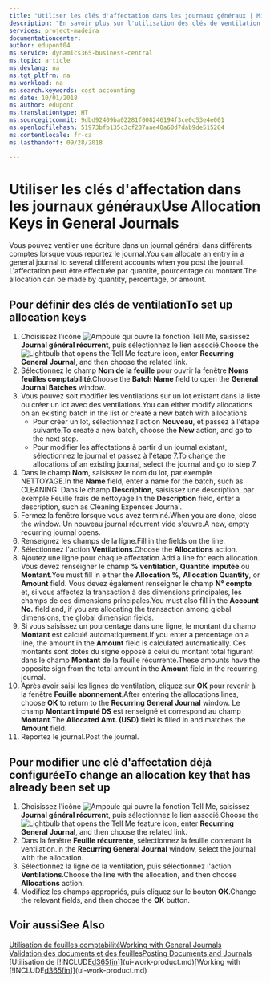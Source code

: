 ```yaml
---
title: "Utiliser les clés d'affectation dans les journaux généraux | Microsoft Docs"
description: "En savoir plus sur l'utilisation des clés de ventilation dans les feuilles."
services: project-madeira
documentationcenter: 
author: edupont04
ms.service: dynamics365-business-central
ms.topic: article
ms.devlang: na
ms.tgt_pltfrm: na
ms.workload: na
ms.search.keywords: cost accounting
ms.date: 10/01/2018
ms.author: edupont
ms.translationtype: HT
ms.sourcegitcommit: 9dbd92409ba02281f008246194f3ce0c53e4e001
ms.openlocfilehash: 51973bfb135c3cf207aae40a60d7dab9de515204
ms.contentlocale: fr-ca
ms.lasthandoff: 09/28/2018

---
```

# <a name="use-allocation-keys-in-general-journals"></a><span data-ttu-id="7251a-103">Utiliser les clés d'affectation dans les journaux généraux</span><span class="sxs-lookup"><span data-stu-id="7251a-103">Use Allocation Keys in General Journals</span></span>
<span data-ttu-id="7251a-104">Vous pouvez ventiler une écriture dans un journal général dans différents comptes lorsque vous reportez le journal.</span><span class="sxs-lookup"><span data-stu-id="7251a-104">You can allocate an entry in a general journal to several different accounts when you post the journal.</span></span> <span data-ttu-id="7251a-105">L'affectation peut être effectuée par quantité, pourcentage ou montant.</span><span class="sxs-lookup"><span data-stu-id="7251a-105">The allocation can be made by quantity, percentage, or amount.</span></span>

## <a name="to-set-up-allocation-keys"></a><span data-ttu-id="7251a-106">Pour définir des clés de ventilation</span><span class="sxs-lookup"><span data-stu-id="7251a-106">To set up allocation keys</span></span>
1. <span data-ttu-id="7251a-107">Choisissez l'icône ![Ampoule qui ouvre la fonction Tell Me](media/ui-search/search_small.png "Dites-moi ce que vous voulez faire"), saisissez **Journal général récurrent**, puis sélectionnez le lien associé.</span><span class="sxs-lookup"><span data-stu-id="7251a-107">Choose the ![Lightbulb that opens the Tell Me feature](media/ui-search/search_small.png "Tell me what you want to do") icon, enter **Recurring General Journal**, and then choose the related link.</span></span>
2. <span data-ttu-id="7251a-108">Sélectionnez le champ **Nom de la feuille** pour ouvrir la fenêtre **Noms feuilles comptabilité**.</span><span class="sxs-lookup"><span data-stu-id="7251a-108">Choose the **Batch Name** field to open the **General Journal Batches** window.</span></span>
3. <span data-ttu-id="7251a-109">Vous pouvez soit modifier les ventilations sur un lot existant dans la liste ou créer un lot avec des ventilations.</span><span class="sxs-lookup"><span data-stu-id="7251a-109">You can either modify allocations on an existing batch in the list or create a new batch with allocations.</span></span>
   * <span data-ttu-id="7251a-110">Pour créer un lot, sélectionnez l'action **Nouveau**, et passez à l'étape suivante.</span><span class="sxs-lookup"><span data-stu-id="7251a-110">To create a new batch, choose the **New** action, and go to the next step.</span></span>
   * <span data-ttu-id="7251a-111">Pour modifier les affectations à partir d'un journal existant, sélectionnez le journal et passez à l'étape 7.</span><span class="sxs-lookup"><span data-stu-id="7251a-111">To change the allocations of an existing journal, select the journal and go to step 7.</span></span>    
4. <span data-ttu-id="7251a-112">Dans le champ **Nom**, saisissez le nom du lot, par exemple NETTOYAGE.</span><span class="sxs-lookup"><span data-stu-id="7251a-112">In the **Name** field, enter a name for the batch, such as CLEANING.</span></span> <span data-ttu-id="7251a-113">Dans le champ **Description**, saisissez une description, par exemple Feuille frais de nettoyage.</span><span class="sxs-lookup"><span data-stu-id="7251a-113">In the **Description** field, enter a description, such as Cleaning Expenses Journal.</span></span>
5. <span data-ttu-id="7251a-114">Fermez la fenêtre lorsque vous avez terminé.</span><span class="sxs-lookup"><span data-stu-id="7251a-114">When you are done, close the window.</span></span> <span data-ttu-id="7251a-115">Un nouveau journal récurrent vide s'ouvre.</span><span class="sxs-lookup"><span data-stu-id="7251a-115">A new, empty recurring journal opens.</span></span>
6. <span data-ttu-id="7251a-116">Renseignez les champs de la ligne.</span><span class="sxs-lookup"><span data-stu-id="7251a-116">Fill in the fields on the line.</span></span>
7. <span data-ttu-id="7251a-117">Sélectionnez l'action **Ventilations**.</span><span class="sxs-lookup"><span data-stu-id="7251a-117">Choose the **Allocations** action.</span></span>
8. <span data-ttu-id="7251a-118">Ajoutez une ligne pour chaque affectation.</span><span class="sxs-lookup"><span data-stu-id="7251a-118">Add a line for each allocation.</span></span> <span data-ttu-id="7251a-119">Vous devez renseigner le champ **% ventilation**, **Quantité imputée** ou **Montant**.</span><span class="sxs-lookup"><span data-stu-id="7251a-119">You must fill in either the **Allocation %**, **Allocation Quantity**, or **Amount** field.</span></span> <span data-ttu-id="7251a-120">Vous devez également renseigner le champ **N° compte** et, si vous affectez la transaction à des dimensions principales, les champs de ces dimensions principales.</span><span class="sxs-lookup"><span data-stu-id="7251a-120">You must also fill in the **Account No.** field and, if you are allocating the transaction among global dimensions, the global dimension fields.</span></span>
9. <span data-ttu-id="7251a-121">Si vous saisissez un pourcentage dans une ligne, le montant du champ **Montant** est calculé automatiquement.</span><span class="sxs-lookup"><span data-stu-id="7251a-121">If you enter a percentage on a line, the amount in the **Amount** field is calculated automatically.</span></span> <span data-ttu-id="7251a-122">Ces montants sont dotés du signe opposé à celui du montant total figurant dans le champ **Montant** de la feuille récurrente.</span><span class="sxs-lookup"><span data-stu-id="7251a-122">These amounts have the opposite sign from the total amount in the **Amount** field in the recurring journal.</span></span>
10. <span data-ttu-id="7251a-123">Après avoir saisi les lignes de ventilation, cliquez sur **OK** pour revenir à la fenêtre **Feuille abonnement**.</span><span class="sxs-lookup"><span data-stu-id="7251a-123">After entering the allocations lines, choose **OK** to return to the **Recurring General Journal** window.</span></span> <span data-ttu-id="7251a-124">Le champ **Montant imputé DS** est renseigné et correspond au champ **Montant**.</span><span class="sxs-lookup"><span data-stu-id="7251a-124">The **Allocated Amt. (USD)** field is filled in and matches the **Amount** field.</span></span>
11. <span data-ttu-id="7251a-125">Reportez le journal.</span><span class="sxs-lookup"><span data-stu-id="7251a-125">Post the journal.</span></span>

## <a name="to-change-an-allocation-key-that-has-already-been-set-up"></a><span data-ttu-id="7251a-126">Pour modifier une clé d'affectation déjà configurée</span><span class="sxs-lookup"><span data-stu-id="7251a-126">To change an allocation key that has already been set up</span></span>
1. <span data-ttu-id="7251a-127">Choisissez l'icône ![Ampoule qui ouvre la fonction Tell Me](media/ui-search/search_small.png "Dites-moi ce que vous voulez faire"), saisissez **Journal général récurrent**, puis sélectionnez le lien associé.</span><span class="sxs-lookup"><span data-stu-id="7251a-127">Choose the ![Lightbulb that opens the Tell Me feature](media/ui-search/search_small.png "Tell me what you want to do") icon, enter **Recurring General Journal**, and then choose the related link.</span></span>
2. <span data-ttu-id="7251a-128">Dans la fenêtre **Feuille récurrente**, sélectionnez la feuille contenant la ventilation.</span><span class="sxs-lookup"><span data-stu-id="7251a-128">In the **Recurring General Journal** window, select the journal with the allocation.</span></span>
3. <span data-ttu-id="7251a-129">Sélectionnez la ligne de la ventilation, puis sélectionnez l'action **Ventilations**.</span><span class="sxs-lookup"><span data-stu-id="7251a-129">Choose the line with the allocation, and then choose **Allocations** action.</span></span>
4. <span data-ttu-id="7251a-130">Modifiez les champs appropriés, puis cliquez sur le bouton **OK**.</span><span class="sxs-lookup"><span data-stu-id="7251a-130">Change the relevant fields, and then choose the **OK** button.</span></span>

## <a name="see-also"></a><span data-ttu-id="7251a-131">Voir aussi</span><span class="sxs-lookup"><span data-stu-id="7251a-131">See Also</span></span>
[<span data-ttu-id="7251a-132">Utilisation de feuilles comptabilité</span><span class="sxs-lookup"><span data-stu-id="7251a-132">Working with General Journals</span></span>](ui-work-general-journals.md)  
[<span data-ttu-id="7251a-133">Validation des documents et des feuilles</span><span class="sxs-lookup"><span data-stu-id="7251a-133">Posting Documents and Journals</span></span>](ui-post-documents-journals.md)  
<span data-ttu-id="7251a-134">[Utilisation de [!INCLUDE[d365fin](includes/d365fin_md.md)]](ui-work-product.md)</span><span class="sxs-lookup"><span data-stu-id="7251a-134">[Working with [!INCLUDE[d365fin](includes/d365fin_md.md)]](ui-work-product.md)</span></span>

